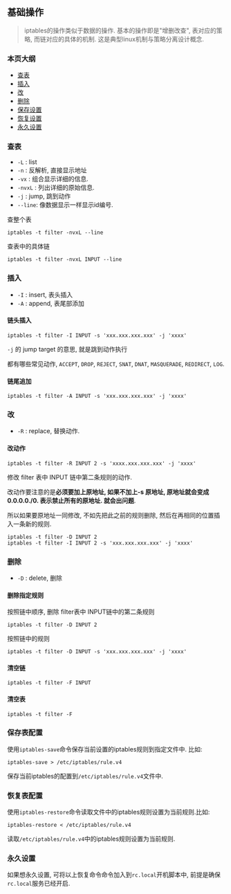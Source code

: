 
## 基础操作

>iptables的操作类似于数据的操作. 基本的操作即是"增删改查", 表对应的策略, 而链对应的具体的机制. 这是典型linux机制与策略分离设计概念. 

### 本页大纲

* [查表](#查表)
* [插入](#插入)
* [改](#改)
* [删除](#删除)
* [保存设置](#保存表配置)
* [恢复设置](#恢复表配置)
* [永久设置](#永久设置)


### 查表

* `-L` : list
* `-n` : 反解析, 直接显示地址
* `-vx` : 组合显示详细的信息.
* `-nvxL` : 列出详细的原始信息.
* `-j` : jump, 跳到动作
* `--line`: 像数据显示一样显示id编号.

查整个表
```
iptables -t filter -nvxL --line
```

查表中的具体链
```
iptables -t filter -nvxL INPUT --line
```

### 插入

* `-I` : insert, 表头插入
* `-A` : append, 表尾部添加

#### 链头插入

```
iptables -t filter -I INPUT -s 'xxx.xxx.xxx.xxx' -j 'xxxx'
```

`-j` 的 jump target 的意思, 就是跳到动作执行

都有哪些常见动作, `ACCEPT`, `DROP`, `REJECT`, `SNAT`, `DNAT`, `MASQUERADE`, `REDIRECT`, `LOG`.

#### 链尾追加

```
iptables -t filter -A INPUT -s 'xxx.xxx.xxx.xxx' -j 'xxxx'
```

### 改

* `-R` : replace, 替换动作.

#### 改动作

```
iptables -t filter -R INPUT 2 -s 'xxxx.xxx.xxx.xxx' -j 'xxxx'
```

修改 filter 表中 INPUT 链中第二条规则的动作.

改动作要注意的是**必须要加上原地址, 如果不加上-s 原地址, 原地址就会变成 0.0.0.0./0. 表示禁止所有的原地址. 就会出问题**. 

所以如果要原地址一同修改, 不如先把此之前的规则删除, 然后在再相同的位置插入一条新的规则.

```
iptables -t filter -D INPUT 2 
iptables -t filter -I INPUT 2 -s 'xxx.xxx.xxx.xxx' -j 'xxxx'
```

### 删除

* `-D` : delete, 删除

#### 删除指定规则

按照链中顺序, 删除 filter表中 INPUT链中的第二条规则

```
iptables -t filter -D INPUT 2
```


按照链中的规则

```
iptables -t filter -D INPUT -s 'xxx.xxx.xxx.xxx' -j 'xxxx'
```

#### 清空链

```
iptables -t filter -F INPUT
```

#### 清空表

```
iptables -t filter -F 
```

### 保存表配置

使用`iptables-save`命令保存当前设置的iptables规则到指定文件中. 比如:

```
iptables-save > /etc/iptables/rule.v4
```

保存当前iptables的配置到`/etc/iptables/rule.v4`文件中.

### 恢复表配置

使用`iptables-restore`命令读取文件中的iptables规则设置为当前规则.比如:

```
iptables-restore < /etc/iptables/rule.v4
```

读取`/etc/iptables/rule.v4`中的iptables规则设置为当前规则. 

### 永久设置

如果想永久设置, 可将以上恢复命令命令加入到`rc.local`开机脚本中, 前提是确保`rc.local`服务已经开启.

